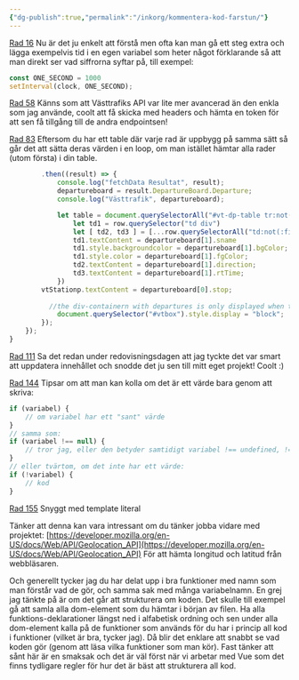 ```yaml
---
{"dg-publish":true,"permalink":"/inkorg/kommentera-kod-farstun/"}
---
```




[Rad 16](https://github.com/Aurorien/Farstun/blob/0e78cfd37e594d9f527201fb68e86c8a145bf6de/index.js#L16)
Nu är det ju enkelt att förstå men ofta kan man gå ett steg extra och lägga exempelvis tid i en egen variabel som heter något förklarande så att man direkt ser vad siffrorna syftar på, till exempel:
```js
const ONE_SECOND = 1000
setInterval(clock, ONE_SECOND);
```

[Rad 58](https://github.com/Aurorien/Farstun/blob/0e78cfd37e594d9f527201fb68e86c8a145bf6de/index.js#L58)
Känns som att Västtrafiks API var lite mer avancerad än den enkla som jag använde, coolt att få skicka med headers och hämta en token för att sen få tillgång till de andra endpointsen!

[Rad 83](https://github.com/Aurorien/Farstun/blob/0e78cfd37e594d9f527201fb68e86c8a145bf6de/index.js#L83)
Eftersom du har ett table där varje rad är uppbygg på samma sätt så går det att sätta deras värden i en loop, om man istället hämtar alla rader (utom första) i din table.
```js
		.then((result) => {
			console.log("fetchData Resultat", result);
			departureboard = result.DepartureBoard.Departure;
			console.log("Västtrafik", departureboard);

			let table = document.querySelectorAll("#vt-dp-table tr:not(:first-of-type")table.forEach(function(row) {
				let td1 = row.querySelector("td div")
				let [ td2, td3 ] = [...row.querySelectorAll("td:not(:first-of-type)")]
				td1.textContent = departureboard[1].sname
				td1.style.backgroundcolor = departureboard[1].bgColor;
				td1.style.color = departureboard[1].fgColor;
				td2.textContent = departureboard[1].direction;
				td3.textContent = departureboard[1].rtTime;
			})
		vtStationp.textContent = departureboard[0].stop;
          
          //the div-containern with departures is only displayed when the fetch is finished with the code below
			document.querySelector("#vtbox").style.display = "block";
		});
	});
}
```

[Rad 111](https://github.com/Aurorien/Farstun/blob/0e78cfd37e594d9f527201fb68e86c8a145bf6de/index.js#L111)
Sa det redan under redovisningsdagen att jag tyckte det var smart att uppdatera innehållet och snodde det ju sen till mitt eget projekt! Coolt :)

[Rad 144](https://github.com/Aurorien/Farstun/blob/0e78cfd37e594d9f527201fb68e86c8a145bf6de/index.js#L144)
Tipsar om att man kan kolla om det är ett värde bara genom att skriva:
```js
if (variabel) {
	// om variabel har ett "sant" värde
}
// samma som:
if (variabel !== null) {
	// tror jag, eller den betyder samtidigt variabel !== undefined, !== "", !== 0
}
// eller tvärtom, om det inte har ett värde:
if (!variabel) {
	// kod
}

```

[Rad 155](https://github.com/Aurorien/Farstun/blob/0e78cfd37e594d9f527201fb68e86c8a145bf6de/index.js#L155)
Snyggt med template literal 

Tänker att denna kan vara intressant om du tänker jobba vidare med projektet:
[https://developer.mozilla.org/en-US/docs/Web/API/Geolocation_API](https://developer.mozilla.org/en-US/docs/Web/API/Geolocation_API)
För att hämta longitud och latitud från webbläsaren.

Och generellt tycker jag du har delat upp i bra funktioner med namn som man förstår vad de gör, och samma sak med många variabelnamn.
En grej jag tänkte på är om det går att strukturera om koden. Det skulle till exempel gå att samla alla dom-element som du hämtar i början av filen. Ha alla funktions-deklarationer längst ned i alfabetisk ordning och sen under alla dom-element kalla på de funktioner som används för du har i princip all kod i funktioner (vilket är bra, tycker jag). Då blir det enklare att snabbt se vad koden gör (genom att läsa vilka funktioner som man kör). Fast tänker att sånt här är en smaksak och det är väl först när vi arbetar med Vue som det finns tydligare regler för hur det är bäst att strukturera all kod.


